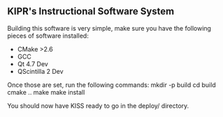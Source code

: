KIPR's Instructional Software System
-------------------------------------

Building this software is very simple, make sure you have the following pieces of software installed:

* CMake >2.6
* GCC
* Qt 4.7 Dev
* QScintilla 2 Dev

Once those are set, run the following commands:
	mkdir -p build
	cd build
	cmake ..
	make
    make install

You should now have KISS ready to go in the deploy/ directory.